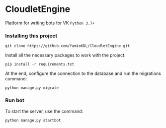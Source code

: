 # CloudletEngine
Platform for writing bots for VK `Python 3.7+`

### Installing this project
```shell
git clone https://github.com/YamioKDL/CloudletEngine.git
```

Install all the necessary packages to work with the project:
```shell
pip install -r requirements.txt
```

At the end, configure the connection to the database and run the migrations command:
```shell
python manage.py migrate
```

### Run bot

To start the server, use the command:
```shell
python manage.py startbot
```
